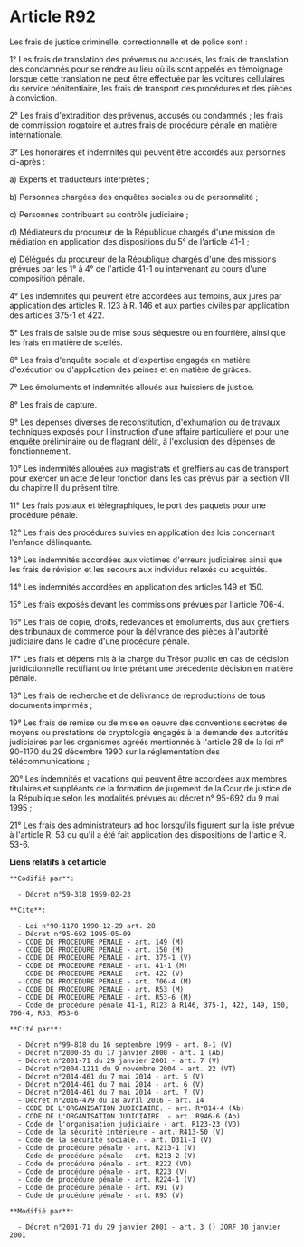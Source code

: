 # Article R92

Les frais de justice criminelle, correctionnelle et de police sont :

1° Les frais de translation des prévenus ou accusés, les frais de translation des condamnés pour se rendre au lieu où ils
sont appelés en témoignage lorsque cette translation ne peut être effectuée par les voitures cellulaires du service
pénitentiaire, les frais de transport des procédures et des pièces à conviction.

2° Les frais d'extradition des prévenus, accusés ou condamnés ; les frais de commission rogatoire et autres frais de
procédure pénale en matière internationale.

3° Les honoraires et indemnités qui peuvent être accordés aux personnes ci-après :

a) Experts et traducteurs interprètes ;

b) Personnes chargées des enquêtes sociales ou de personnalité ;

c) Personnes contribuant au contrôle judiciaire ;

d) Médiateurs du procureur de la République chargés d'une mission de médiation en application des dispositions du 5° de
l'article 41-1 ;

e) Délégués du procureur de la République chargés d'une des missions prévues par les 1° à 4° de l'article 41-1 ou intervenant
au cours d'une composition pénale.

4° Les indemnités qui peuvent être accordées aux témoins, aux jurés par application des articles R. 123 à R. 146 et aux
parties civiles par application des articles 375-1 et 422.

5° Les frais de saisie ou de mise sous séquestre ou en fourrière, ainsi que les frais en matière de scellés.

6° Les frais d'enquête sociale et d'expertise engagés en matière d'exécution ou d'application des peines et en matière de
grâces.

7° Les émoluments et indemnités alloués aux huissiers de justice.

8° Les frais de capture.

9° Les dépenses diverses de reconstitution, d'exhumation ou de travaux techniques exposés pour l'instruction d'une affaire
particulière et pour une enquête préliminaire ou de flagrant délit, à l'exclusion des dépenses de fonctionnement.

10° Les indemnités allouées aux magistrats et greffiers au cas de transport pour exercer un acte de leur fonction dans les
cas prévus par la section VII du chapitre II du présent titre.

11° Les frais postaux et télégraphiques, le port des paquets pour une procédure pénale.

12° Les frais des procédures suivies en application des lois concernant l'enfance délinquante.

13° Les indemnités accordées aux victimes d'erreurs judiciaires ainsi que les frais de révision et les secours aux individus
relaxés ou acquittés.

14° Les indemnités accordées en application des articles 149 et 150.

15° Les frais exposés devant les commissions prévues par l'article 706-4.

16° Les frais de copie, droits, redevances et émoluments, dus aux greffiers des tribunaux de commerce pour la délivrance des
pièces à l'autorité judiciaire dans le cadre d'une procédure pénale.

17° Les frais et dépens mis à la charge du Trésor public en cas de décision juridictionnelle rectifiant ou interprétant une
précédente décision en matière pénale.

18° Les frais de recherche et de délivrance de reproductions de tous documents imprimés ;

19° Les frais de remise ou de mise en oeuvre des conventions secrètes de moyens ou prestations de cryptologie engagés à la
demande des autorités judiciaires par les organismes agréés mentionnés à l'article 28 de la loi n° 90-1170 du 29 décembre
1990 sur la réglementation des télécommunications ;

20° Les indemnités et vacations qui peuvent être accordées aux membres titulaires et suppléants de la formation de jugement
de la Cour de justice de la République selon les modalités prévues au décret n° 95-692 du 9 mai 1995 ;

21° Les frais des administrateurs ad hoc lorsqu'ils figurent sur la liste prévue à l'article R. 53 ou qu'il a été fait
application des dispositions de l'article R. 53-6.

**Liens relatifs à cet article**

	**Codifié par**:

	  - Décret n°59-318 1959-02-23

	**Cite**:

	  - Loi n°90-1170 1990-12-29 art. 28
	  - Décret n°95-692 1995-05-09
	  - CODE DE PROCEDURE PENALE - art. 149 (M)
	  - CODE DE PROCEDURE PENALE - art. 150 (M)
	  - CODE DE PROCEDURE PENALE - art. 375-1 (V)
	  - CODE DE PROCEDURE PENALE - art. 41-1 (M)
	  - CODE DE PROCEDURE PENALE - art. 422 (V)
	  - CODE DE PROCEDURE PENALE - art. 706-4 (M)
	  - CODE DE PROCEDURE PENALE - art. R53 (M)
	  - CODE DE PROCEDURE PENALE - art. R53-6 (M)
	  - Code de procédure pénale 41-1, R123 à R146, 375-1, 422, 149, 150, 706-4, R53, R53-6

	**Cité par**:

	  - Décret n°99-818 du 16 septembre 1999 - art. 8-1 (V)
	  - Décret n°2000-35 du 17 janvier 2000 - art. 1 (Ab)
	  - Décret n°2001-71 du 29 janvier 2001 - art. 7 (V)
	  - Décret n°2004-1211 du 9 novembre 2004 - art. 22 (VT)
	  - Décret n°2014-461 du 7 mai 2014 - art. 5 (V)
	  - Décret n°2014-461 du 7 mai 2014 - art. 6 (V)
	  - Décret n°2014-461 du 7 mai 2014 - art. 7 (V)
	  - Décret n°2016-479 du 18 avril 2016 - art. 14
	  - CODE DE L'ORGANISATION JUDICIAIRE. - art. R*814-4 (Ab)
	  - CODE DE L'ORGANISATION JUDICIAIRE. - art. R946-6 (Ab)
	  - Code de l'organisation judiciaire - art. R123-23 (VD)
	  - Code de la sécurité intérieure - art. R413-50 (V)
	  - Code de la sécurité sociale. - art. D311-1 (V)
	  - Code de procédure pénale - art. R213-1 (V)
	  - Code de procédure pénale - art. R213-2 (V)
	  - Code de procédure pénale - art. R222 (VD)
	  - Code de procédure pénale - art. R223 (V)
	  - Code de procédure pénale - art. R224-1 (V)
	  - Code de procédure pénale - art. R91 (V)
	  - Code de procédure pénale - art. R93 (V)

	**Modifié par**:

	  - Décret n°2001-71 du 29 janvier 2001 - art. 3 () JORF 30 janvier 2001

